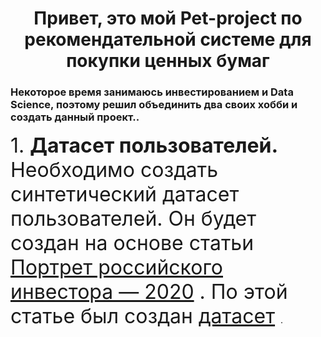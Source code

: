 <h1 align="center">Привет, это мой Pet-project по рекомендательной системе для покупки ценных бумаг </h1>


<h3> Некоторое время занимаюсь инвестированием и Data Science, поэтому решил объединить два своих хобби и создать данный проект..</h3>

<font size="6" align="center">
1. <b> Датасет пользователей.</b> Необходимо создать синтетический датасет пользователей. Он будет создан на основе статьи <a href="https://vc.ru/tinkoff_invest/216367-tinkoff-investicii-sostavili-portret-rossiyskogo-investora-2020" target="_blank">Портрет российского инвестора — 2020</a> . По этой статье был создан <a href="https://github.com/otvet4ikov/Recommendation_system/blob/master/Create_user's_dataset/Dataset_create.ipynb" target="_blank">датасет</a>
</font>.


  
